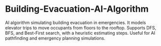# Building-Evacuation-AI-Algorithm
AI algorithm simulating building evacuation in emergencies. It models elevator trips to move occupants from floors to the rooftop. Supports DFS, BFS, and Best-First search, with a heuristic estimating steps. Useful for AI pathfinding and emergency planning simulations.
